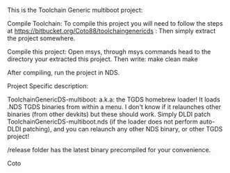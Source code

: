 This is the Toolchain Generic multiboot project:

Compile Toolchain: To compile this project you will need to follow the steps at https://bitbucket.org/Coto88/toolchaingenericds : Then simply extract the project somewhere.

Compile this project: Open msys, through msys commands head to the directory your extracted this project. Then write: make clean make

After compiling, run the project in NDS.


Project Specific description: 

ToolchainGenericDS-multiboot: a.k.a: the TGDS homebrew loader! It loads .NDS TGDS binaries from within a menu. I don't know if it relaunches other binaries (from other devkits) but these should work.
Simply DLDI patch ToolchainGenericDS-multiboot.nds (if the loader does not perform auto-DLDI patching), and you can relaunch any other NDS binary, or other TGDS project!

/release folder has the latest binary precompiled for your convenience.

Coto
